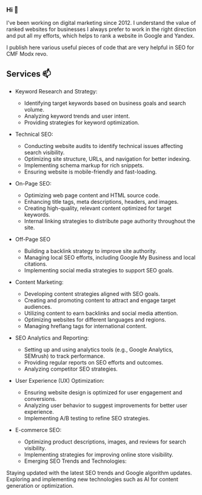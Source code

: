 ### Hi 👋

I've been working on digital marketing since 2012. I understand the value of ranked websites for businesses I always prefer to work in the right direction and put all my efforts, which helps to rank a website in Google and Yandex.

I publish here various useful pieces of code that are very helpful in SEO for CMF Modx revo. 

## Services 📫


- Keyword Research and Strategy:
  - Identifying target keywords based on business goals and search volume.
  - Analyzing keyword trends and user intent.
  - Providing strategies for keyword optimization.
  
- Technical SEO:
  - Conducting website audits to identify technical issues affecting search visibility.
  - Optimizing site structure, URLs, and navigation for better indexing.
  - Implementing schema markup for rich snippets.
  - Ensuring website is mobile-friendly and fast-loading.

- On-Page SEO:
  - Optimizing web page content and HTML source code.
  - Enhancing title tags, meta descriptions, headers, and images.
  - Creating high-quality, relevant content optimized for target keywords.
  - Internal linking strategies to distribute page authority throughout the site.
  
- Off-Page SEO
  - Building a backlink strategy to improve site authority.
  - Managing local SEO efforts, including Google My Business and local citations.
  - Implementing social media strategies to support SEO goals.

- Content Marketing:
  - Developing content strategies aligned with SEO goals.
  - Creating and promoting content to attract and engage target audiences.
  - Utilizing content to earn backlinks and social media attention.
  - Optimizing websites for different languages and regions.
  - Managing hreflang tags for international content.

- SEO Analytics and Reporting:
  - Setting up and using analytics tools (e.g., Google Analytics, SEMrush) to track performance.
  - Providing regular reports on SEO efforts and outcomes.
  - Analyzing competitor SEO strategies.
  
- User Experience (UX) Optimization:
  - Ensuring website design is optimized for user engagement and conversions.
  - Analyzing user behavior to suggest improvements for better user experience.
  - Implementing A/B testing to refine SEO strategies.

- E-commerce SEO:
  - Optimizing product descriptions, images, and reviews for search visibility.
  - Implementing strategies for improving online store visibility.
  - Emerging SEO Trends and Technologies:

Staying updated with the latest SEO trends and Google algorithm updates.
Exploring and implementing new technologies such as AI for content generation or optimization.


<!--
**4e6ka/4e6ka** is a ✨ _special_ ✨ repository because its `README.md` (this file) appears on your GitHub profile.

Here are some ideas to get you started:

- 🔭 I’m currently working on ...
- 🌱 I’m currently learning ...
- 👯 I’m looking to collaborate on ...
- 🤔 I’m looking for help with ...
- 💬 Ask me about ...
- 📫 How to reach me: ...
- 😄 Pronouns: ...
- ⚡ Fun fact: ...
-->
